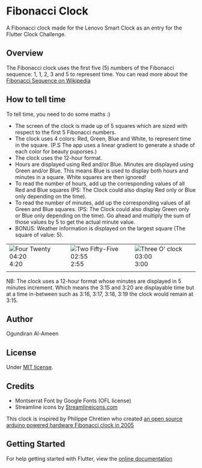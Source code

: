 # Fibonacci Clock

A Fibonacci clock made for the Lenovo Smart Clock as an entry for the Flutter Clock Challenge.

## Overview

The Fibonacci clock uses the first five (5) numbers of the Fibonacci sequence: 1, 1, 2, 3 and 5 to represent time.
You can read more about the [Fibonacci Sequence on Wikipedia](https://en.wikipedia.org/wiki/Fibonacci_number)


## How to tell time
To tell time, you need to do some maths :)

- The screen of the clock is made up of 5 squares which are sized with respect to the first 5 Fibonacci numbers.
- The clock uses 4 colors: Red, Green, Blue and White, to represent time in the square. (P.S The app uses a linear gradient to generate a shade of each color for beauty puporses.)
- The clock uses the 12-hour format.
- Hours are displayed using Red and/or Blue. Minutes are displayed using Green and/or Blue. This means Blue is used to display both hours and minutes in a square. White squares are then ignored!
- To read the number of hours, add up the corresponding values of all Red and Blue squares (PS: The Clock could also display Red only or Blue only depending on the time).
- To read the number of minutes, add up the corresponding values of all Green and Blue squares. (PS: The Clock could also display Green only or Blue only depending on the time). Go ahead and multiply the sum of those values by 5 to get the actual minute value.
- BONUS: Weather information is displayed on the largest square (The square of value: 5).

|   |   |   |
|---|---|---|
| ![Four Twenty 04:20](https://res.cloudinary.com/mentos/flutter-clock/4-20_sunny.png) 4:20 | ![Two Fifty-Five 02:55](https://res.cloudinary.com/mentos/flutter-clock/2-55_sunny.png) 2:55 | ![Three O' clock 03:00](https://res.cloudinary.com/mentos/flutter-clock/3-00_sunny.png) 3:00 |
|   |   |   |

NB: The clock uses a 12-hour format whose minutes are displayed in 5 minutes increment. Which means the 3:15 and 3:20 are displayable time but at a time in-between such as 3:16, 3:17, 3:18, 3:19 the clock would remain at 3:15.

## Author

Ogundiran Al-Ameen

## License

Under [MIT license](/fibonacci_clock/LICENSE).

## Credits

- Montserrat Font by Google Fonts (OFL license)
- Streamline icons by [Streamlineicons.com](https://app.streamlineicons.com/streamline-regular)

This clock is inspired by Philippe Chrétien who created [an open source arduino powered hardware Fibonacci clock in 2005](https://www.kickstarter.com/projects/basbrun/fibonacci-clock-an-open-source-clock-for-nerds-wit)

## Getting Started

For help getting started with Flutter, view the
[online documentation](https://flutter.dev/docs)
